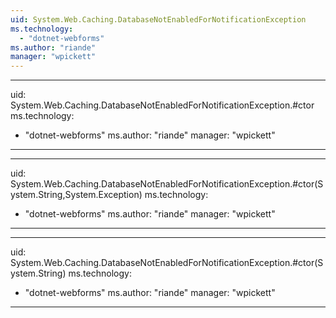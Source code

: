 ```yaml
---
uid: System.Web.Caching.DatabaseNotEnabledForNotificationException
ms.technology: 
  - "dotnet-webforms"
ms.author: "riande"
manager: "wpickett"
---
```


---
uid: System.Web.Caching.DatabaseNotEnabledForNotificationException.#ctor
ms.technology: 
  - "dotnet-webforms"
ms.author: "riande"
manager: "wpickett"
---

---
uid: System.Web.Caching.DatabaseNotEnabledForNotificationException.#ctor(System.String,System.Exception)
ms.technology: 
  - "dotnet-webforms"
ms.author: "riande"
manager: "wpickett"
---

---
uid: System.Web.Caching.DatabaseNotEnabledForNotificationException.#ctor(System.String)
ms.technology: 
  - "dotnet-webforms"
ms.author: "riande"
manager: "wpickett"
---
